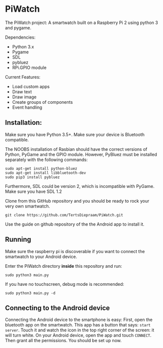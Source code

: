# PiWatch
The PiWatch project: A smartwatch built on a Raspberry Pi 2 using python 3 and pygame.

Dependencies:
 - Python 3.x
 - Pygame
 - SDL
 - pybluez
 - RPi.GPIO module

Current Features:
 - Load custom apps
 - Draw text
 - Draw image
 - Create groups of components
 - Event handling

## Installation:
Make sure you have Python 3.5+.
Make sure your device is Bluetooth compatible.

The NOOBS installation of Rasbian should have the correct versions of
Python, PyGame and the GPIO module. However, PyBluez must be
installed separately with the following commands:
```
sudo apt-get install python-bluez
sudo apt-get install libbluetooth-dev
sudo pip3 install pybluez
```

Furthermore, SDL could be version 2, which is incompatible with PyGame.
Make sure you have SDL 1.2

Clone from this GitHub repository and you should be ready to rock your
very own smartwatch.
```
git clone https://github.com/TertsDiepraam/PiWatch.git 
```

Use the guide on github repository of the the Android app to install it.

## Running
Make sure the raspberry pi is discoverable if you want to connect the
smartwatch to your Android device.

Enter the PiWatch directory **inside** this repository and run:
```
sudo python3 main.py
```

If you have no touchscreen, debug mode is recommended:
```
sudo python3 main.py -d
```

## Connecting to the Android device
Connecting the Android device to the smartphone is easy:
First, open the bluetooth app on the smartwatch. This app has a button
that says: `start server`. Touch it and watch the icon in the top right
corner of the screen: it will turn white.
On your Android device, open the app and touch `CONNECT`. Then grant all
the permissions. You should be set up now.